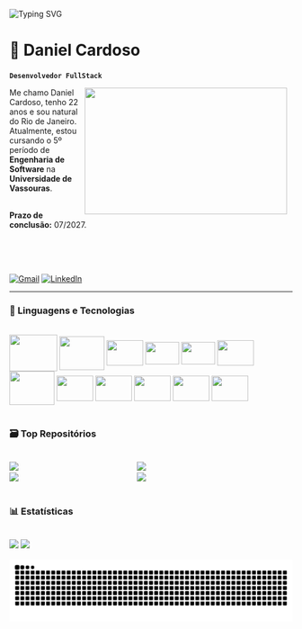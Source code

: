 ![Typing SVG](https://readme-typing-svg.herokuapp.com?size=45&color=886CE4&center=false&vCenter=true&width=1100&height=60&lines=Seja+bem-vindo(a)+ao+meu+perfil!;Sinta-se+à+vontade+para+entrar+em+contato!)

# 👾 Daniel Cardoso
**`Desenvolvedor FullStack`**

<img src="https://media1.tenor.com/m/CEczQHKbh4gAAAAC/pauwex-cozy.gif" width="360" height="225" align="right" style="margin-right: 10px;">
Me chamo Daniel Cardoso, tenho 22 anos e sou natural do Rio de Janeiro. Atualmente, estou cursando o 5º período de <strong>Engenharia de Software</strong> na <strong>Universidade de Vassouras</strong>.

<br/>
<br/>

<strong>Prazo de conclusão:</strong> 07/2027.

<br/>
<br/>
<br/>

[![Gmail](https://img.shields.io/badge/Gmail-red?style=for-the-badge&logo=gmail&logoColor=white)](mailto:danielmazzini6@gmail.com)
[![LinkedIn](https://img.shields.io/badge/LinkedIn-0077B5?style=for-the-badge&logo=linkedin&logoColor=white)](https://www.linkedin.com/in/daniel-cardoso-835b65292?utm_source=share&utm_campaign=share_via&utm_content=profile&utm_medium=android_app)



---


### 🤖 Linguagens e Tecnologias

<div style="display: inline_block"> <br/>
  
  <img align="center" height="65" width="85" src="https://cdn.simpleicons.org/expressdotcom/000000/FFFFFF" />
  <img align="center" height="60" width="80" src="https://cdn.jsdelivr.net/gh/devicons/devicon@latest/icons/nodejs/nodejs-original-wordmark.svg" />
  <img align="center" height="45" width="65" src="https://cdn.jsdelivr.net/gh/devicons/devicon@latest/icons/react/react-original.svg" />        
  <img align="center" height="40" width="60" src="https://cdn.jsdelivr.net/gh/devicons/devicon@latest/icons/javascript/javascript-original.svg" />
  <img align="center" height="40" width="60" src="https://cdn.jsdelivr.net/gh/devicons/devicon@latest/icons/django/django-plain.svg" />
  <img align="center" height="45" width="65" src="https://cdn.jsdelivr.net/gh/devicons/devicon@latest/icons/python/python-original.svg" />
  <img align="center" height="60" width="80" src="https://cdn.jsdelivr.net/gh/devicons/devicon@latest/icons/mysql/mysql-original-wordmark.svg" />     
  <img align="center" height="45" width="65" src="https://github-production-user-asset-6210df.s3.amazonaws.com/145879116/464966859-a423cf7c-94db-496e-a030-79705f538dae.svg?X-Amz-Algorithm=AWS4-HMAC-SHA256&X-Amz-Credential=AKIAVCODYLSA53PQK4ZA%2F20250710%2Fus-east-1%2Fs3%2Faws4_request&X-Amz-Date=20250710T223020Z&X-Amz-Expires=300&X-Amz-Signature=139f2efbf2817857b168bfc918164b792e9fadb195fc7cea7d477fd7fb88782a&X-Amz-SignedHeaders=host" />
  <img align="center" height="45" width="65" src="https://cdn.jsdelivr.net/gh/devicons/devicon@latest/icons/docker/docker-plain-wordmark.svg" />
  <img align="center" height="45" width="65" src="https://cdn.jsdelivr.net/gh/devicons/devicon@latest/icons/git/git-original.svg" />
  <img align="center" height="45" width="65" src="https://cdn.jsdelivr.net/gh/devicons/devicon@latest/icons/html5/html5-original.svg" />
  <img align="center" height="45" width="65" src="https://cdn.jsdelivr.net/gh/devicons/devicon@latest/icons/css3/css3-original.svg" />
          
</div>

<br/>

### 🗃️ Top Repositórios

<br/>

<div width="100%" ><a href="https://github.com/D4N13LCS/Even4U" align="left"><img align="left" width="45%" src="https://github-readme-stats.vercel.app/api/pin/?username=D4N13LCS&repo=Even4U&title_color=FE428E&text_color=ffffff&icon_color=A91E50&bg_color=1c1917&hide_border=true&locale=en" /></a><a href="https://github.com/D4N13LCS/BookCover"><img width="45%" src="https://github-readme-stats.vercel.app/api/pin/?username=D4N13LCS&repo=BookCover&title_color=FE428E&text_color=ffffff&icon_color=A91E50&bg_color=1c1917&hide_border=true&locale=en" /></a></div>


<div width="100%"><a href="https://github.com/D4N13LCS/API-crud" align="left"><img align="left" width="45%" src="https://github-readme-stats.vercel.app/api/pin/?username=D4N13LCS&repo=API-crud&title_color=FE428E&text_color=ffffff&icon_color=A91E50&bg_color=1c1917&hide_border=true&locale=en" /></a><a href="https://github.com/D4N13LCS/TTKpython"><img width="45%" src="https://github-readme-stats.vercel.app/api/pin/?username=D4N13LCS&repo=TTKpython&title_color=FE428E&text_color=ffffff&icon_color=A91E50&bg_color=1c1917&hide_border=true&locale=en" /></a></div>

<br/>

### 📊 Estatísticas

<br/>

<div>
  <a src="https://github.com/D4N13LCS/D4N13LCS">
    <img height="180em" src="https://github-readme-stats.vercel.app/api?username=D4N13LCS&show_icons=true&theme=radical&include_all_commits=true&count_private=true&locale=pt-br"/>
    <img height="180em" src="https://github-readme-stats.vercel.app/api/top-langs/?username=D4N13LCS&layout=compact&langs_count=16&theme=radical&custom_title=Tecnologias"/>
</div>

<br/>

<picture align="center">
  <source media="(prefers-color-scheme: dark)" srcset="https://raw.githubusercontent.com/D4N13LCS/D4N13LCS/output/github-contribution-grid-snake-dark.svg">
  <source media="(prefers-color-scheme: light)" srcset="https://raw.githubusercontent.com/D4N13LCS/D4N13LCS/output/github-contribution-grid-snake.svg">
  <img align="center" alt="GitHub contribution grid snake animation" src="https://raw.githubusercontent.com/D4N13LCS/D4N13LCS/output/github-contribution-grid-snake.svg">
</picture>


